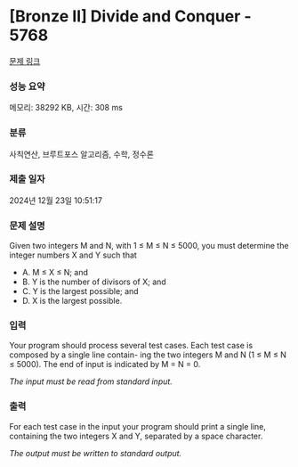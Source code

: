 # [Bronze II] Divide and Conquer - 5768 

[문제 링크](https://www.acmicpc.net/problem/5768) 

### 성능 요약

메모리: 38292 KB, 시간: 308 ms

### 분류

사칙연산, 브루트포스 알고리즘, 수학, 정수론

### 제출 일자

2024년 12월 23일 10:51:17

### 문제 설명

<p>Given two integers M and N, with 1 ≤ M ≤ N ≤ 5000, you must determine the integer numbers X and Y such that</p>

<ul>
	<li>A. M ≤ X ≤ N; and</li>
	<li>B. Y is the number of divisors of X; and</li>
	<li>C. Y is the largest possible; and</li>
	<li>D. X is the largest possible.</li>
</ul>

### 입력 

 <p>Your program should process several test cases. Each test case is composed by a single line contain- ing the two integers M and N (1 ≤ M ≤ N ≤ 5000). The end of input is indicated by M = N = 0.</p>

<p><em>The input must be read from standard input.</em></p>

### 출력 

 <p>For each test case in the input your program should print a single line, containing the two integers X and Y, separated by a space character.</p>

<p><em>The output must be written to standard output.</em></p>

